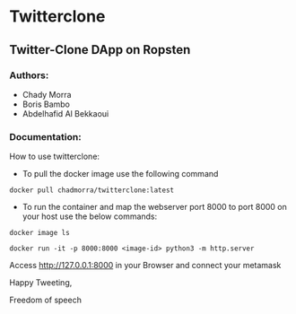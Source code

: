 # Twitterclone
## Twitter-Clone DApp on Ropsten 

### Authors:
* Chady Morra
* Boris Bambo
* Abdelhafid Al Bekkaoui

### Documentation:

How to use twitterclone:
* To pull the docker image use the following command
```
docker pull chadmorra/twitterclone:latest
```
* To run the container and map the webserver port 8000 to port 8000 on your host use the below commands:
```
docker image ls
```
```
docker run -it -p 8000:8000 <image-id> python3 -m http.server
```
Access http://127.0.0.1:8000 in your Browser and connect your metamask




Happy Tweeting, 

Freedom of speech
